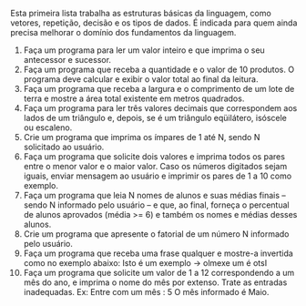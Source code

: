 
Esta primeira lista trabalha as estruturas básicas da linguagem, como vetores, repetição, decisão e os tipos de dados. É indicada para quem ainda precisa melhorar o domínio dos fundamentos da linguagem.
1) Faça um programa para ler um valor inteiro e que imprima o seu antecessor e sucessor.
2) Faça um programa que receba a quantidade e o valor de 10 produtos. O programa deve calcular e exibir o valor total ao final da leitura.
3) Faça um programa que receba a largura e o comprimento de um lote de terra e mostre a área total existente em metros quadrados.
4) Faça um programa para ler três valores decimais que correspondem aos lados de um triângulo e, depois, se é um triângulo eqüilátero, isóscele ou escaleno.
5) Crie um programa que imprima os ímpares de 1 até N, sendo N solicitado ao usuário.
6) Faça um programa que solicite dois valores e imprima todos os pares entre o menor valor e o maior valor. Caso os números digitados sejam iguais, enviar mensagem ao usuário e imprimir os pares de 1 a 10 como exemplo.
7) Faça um programa que leia N nomes de alunos e suas médias finais – sendo N informado pelo usuário – e que, ao final, forneça o percentual de alunos aprovados (média >= 6) e também os nomes e médias desses alunos.
8) Crie um programa que apresente o fatorial de um número N informado pelo usuário.
9) Faça um programa que receba uma frase qualquer e mostre-a invertida como no exemplo abaixo:
	Isto é um exemplo -> olmexe um é otsI
10) Faça um programa que solicite um valor de 1 a 12 correspondendo a um mês do ano, e imprima o nome do mês por extenso. Trate as entradas inadequadas.
Ex: Entre com um mês : 5
	O mês informado é Maio.